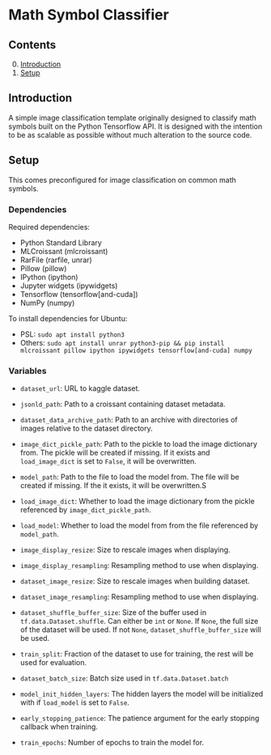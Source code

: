 
# Math Symbol Classifier

## Contents

0. [Introduction](#introduction)
1. [Setup](#setup)

## Introduction

A simple image classification template originally designed to classify math symbols built on the Python Tensorflow API. It is designed with the intention to be as scalable as possible without much alteration to the source code.

## Setup

This comes preconfigured for image classification on common math symbols.

### Dependencies

Required dependencies:
- Python Standard Library
- MLCroissant (mlcroissant)
- RarFile (rarfile, unrar)
- Pillow (pillow)
- IPython (ipython)
- Jupyter widgets (ipywidgets)
- Tensorflow (tensorflow[and-cuda])
- NumPy (numpy)

To install dependencies for Ubuntu:
- PSL: `sudo apt install python3`
- Others: `sudo apt install unrar python3-pip && pip install mlcroissant pillow ipython ipywidgets tensorflow[and-cuda] numpy`

### Variables

- `dataset_url`: URL to kaggle dataset.

- `jsonld_path`: Path to a croissant containing dataset metadata.
- `dataset_data_archive_path`: Path to an archive with directories of images relative to the dataset directory.
- `image_dict_pickle_path`: Path to the pickle to load the image dictionary from. The pickle will be created if missing. If it exists and `load_image_dict` is set to `False`, it will be overwritten.
- `model_path`: Path to the file to load the model from. The file will be created if missing. If the it exists, it will be overwritten.S

- `load_image_dict`: Whether to load the image dictionary from the pickle referenced by `image_dict_pickle_path`.
- `load_model`: Whether to load the model from from the file referenced by `model_path`.

- `image_display_resize`: Size to rescale images when displaying.
- `image_display_resampling`: Resampling method to use when displaying.
- `dataset_image_resize`: Size to rescale images when building dataset.
- `dataset_image_resampling`: Resampling method to use when displaying.

- `dataset_shuffle_buffer_size`: Size of the buffer used in `tf.data.Dataset.shuffle`. Can either be `int` or `None`. If `None`, the full size of the dataset will be used. If not `None`, `dataset_shuffle_buffer_size` will be used.
- `train_split`: Fraction of the dataset to use for training, the rest will be used for evaluation.
- `dataset_batch_size`: Batch size used in `tf.data.Dataset.batch`

- `model_init_hidden_layers`: The hidden layers the model will be initialized with if `load_model` is set to `False`.
- `early_stopping_patience`: The patience argument for the early stopping callback when training.
- `train_epochs`: Number of epochs to train the model for.
